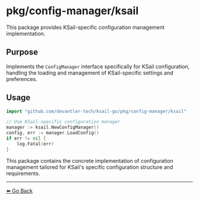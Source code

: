 # pkg/config-manager/ksail

This package provides KSail-specific configuration management implementation.

## Purpose

Implements the `ConfigManager` interface specifically for KSail configuration, handling the loading and management of KSail-specific settings and preferences.

## Usage

```go
import "github.com/devantler-tech/ksail-go/pkg/config-manager/ksail"

// Use KSail-specific configuration manager
manager := ksail.NewConfigManager()
config, err := manager.LoadConfig()
if err != nil {
    log.Fatal(err)
}
```

This package contains the concrete implementation of configuration management tailored for KSail's specific configuration structure and requirements.

---

[⬅️ Go Back](../README.md)
